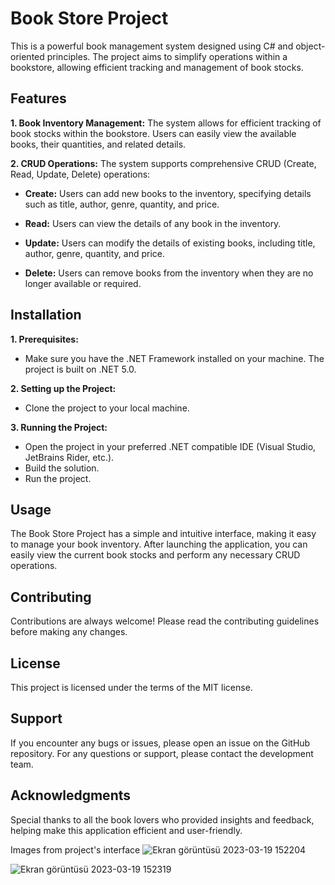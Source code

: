 # Book Store Project

This is a powerful book management system designed using C# and object-oriented principles. The project aims to simplify operations within a bookstore, allowing efficient tracking and management of book stocks.

## Features

**1. Book Inventory Management:**
The system allows for efficient tracking of book stocks within the bookstore. Users can easily view the available books, their quantities, and related details.

**2. CRUD Operations:**
The system supports comprehensive CRUD (Create, Read, Update, Delete) operations:

- **Create:** Users can add new books to the inventory, specifying details such as title, author, genre, quantity, and price.

- **Read:** Users can view the details of any book in the inventory.

- **Update:** Users can modify the details of existing books, including title, author, genre, quantity, and price.

- **Delete:** Users can remove books from the inventory when they are no longer available or required.

## Installation

**1. Prerequisites:**
- Make sure you have the .NET Framework installed on your machine. The project is built on .NET 5.0.

**2. Setting up the Project:**
- Clone the project to your local machine.

**3. Running the Project:**
- Open the project in your preferred .NET compatible IDE (Visual Studio, JetBrains Rider, etc.).
- Build the solution.
- Run the project.

## Usage

The Book Store Project has a simple and intuitive interface, making it easy to manage your book inventory. After launching the application, you can easily view the current book stocks and perform any necessary CRUD operations.

## Contributing

Contributions are always welcome! Please read the contributing guidelines before making any changes.

## License

This project is licensed under the terms of the MIT license.

## Support

If you encounter any bugs or issues, please open an issue on the GitHub repository. For any questions or support, please contact the development team.

## Acknowledgments

Special thanks to all the book lovers who provided insights and feedback, helping make this application efficient and user-friendly. 

Images from project's interface
![Ekran görüntüsü 2023-03-19 152204](https://user-images.githubusercontent.com/96316375/226174926-b5b83e86-95f4-4a2a-adc5-0916391ea080.png)  

![Ekran görüntüsü 2023-03-19 152319](https://user-images.githubusercontent.com/96316375/226174948-e916e3e9-83d2-4851-b085-53d1581e445d.png)
